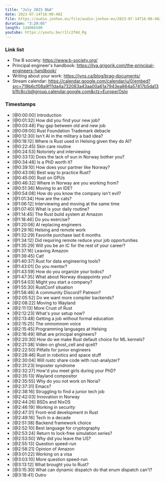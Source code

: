 ```yaml
---
title: "July 2023 Q&A"
date: 2023-07-14T16:00:40Z
file: https://audio.jonhoo.eu/file/audio-jonhoo-eu/2023-07-14T16:00:40Z.mp3
duration: "3:20:05"
length: 144066500
youtube: https://youtu.be/r1lc2fmU_Rg
---
```


### Link list

- The B society: <https://www.b-society.org/>
- Principal engineer's handbook: <https://ilya.grigorik.com/the-principal-engineers-handbook/>
- Writing about your work: <https://jvns.ca/blog/brag-documents/>
- Stream calendar: <https://calendar.google.com/calendar/u/0/embed?src=719b6cf08a9f11da4a732083a43aa00a61a7943ea864a57417b5da13b1fc8ccb@group.calendar.google.com&ctz=Europe/Oslo>

### Timestamps

- [@0:00:00] Introduction
- [@0:01:32] How did you find your new job?
- [@0:03:48] Pay gap between old and new job
- [@0:09:00] Rust Foundation Trademark debacle
- [@0:12:30] Isn't AI in the military a bad idea?
- [@0:18:12] Where is Rust used in Helsing given they do AI?
- [@0:22:45] Skin care routine
- [@0:24:53] Notoriety and interviewing
- [@0:33:13] Does the lack of sun in Norway bother you?
- [@0:34:48] Is a PhD worth it?
- [@0:39:10] How does your partner like Norway?
- [@0:43:06] Best way to practice Rust?
- [@0:45:00] Rust on GPUs
- [@0:46:32] Where in Norway are you working from?
- [@0:51:36] Moving to an IDE?
- [@0:54:08] How do you know the company isn't evil?
- [@1:01:34] How are the cats?
- [@1:06:12] Interviewing and moving at the same time
- [@1:07:40] What is your daily routine?
- [@1:14:45] The Rust build system at Amazon
- [@1:18:46] Do you exercise?
- [@1:20:06] AI replacing engineers
- [@1:29:16] Helsing and remote work
- [@1:32:29] Favorite purchase last 6 months
- [@1:34:12] Did requiring remote reduce your job opportunities
- [@1:35:29] Will you be an IC for the rest of your career?
- [@1:37:16] Leaving Amazon
- [@1:39:45] Cat!
- [@1:40:37] Rust for data engineering tools?
- [@1:43:01] Do you mentor?
- [@1:43:59] How do you organize your todos?
- [@1:47:35] What about Norway disappoints you?
- [@1:54:03] Might you start a company?
- [@1:55:30] RustConf situation
- [@1:58:46] A community Discord? Patreon?
- [@2:05:52] Do we want more compiler backends?
- [@2:08:22] Moving to Wayland
- [@2:11:13] More Crust of Rust
- [@2:12:23] What's your setup now?
- [@2:13:48] Getting a job without formal education
- [@2:15:25] The omnomnom voice
- [@2:15:45] Programming languages at Helsing
- [@2:16:49] What are principal engineers?
- [@2:20:30] How do we make Rust default choice for ML kernels?
- [@2:21:38] Video on ghost_cell and qcell?
- [@2:22:50] Pitfalls for junior engineers
- [@2:28:46] Rust in robotics and space stuff
- [@2:30:04] Will rustc share code with rust-analyzer?
- [@2:31:23] Imposter syndrome
- [@2:32:27] How'd you meet girls during your PhD?
- [@2:35:13] Wayland compositor
- [@2:35:55] Why do you not work on Noria?
- [@2:37:31] Emacs?
- [@2:38:16] Struggling to find a junior tech job
- [@2:42:03] Innovation in Norway
- [@2:44:26] BSDs and NixOS
- [@2:46:19] Working in security
- [@2:47:31] Front-end development in Rust
- [@2:49:16] Tech in a decade
- [@2:51:38] Backend framework choice
- [@2:52:10] Best language for cryptography
- [@2:53:24] Return to lock-free simulation series?
- [@2:53:50] Why did you leave the US?
- [@2:55:13] Question speed-run
- [@2:58:21] Opinion of Amazon
- [@3:01:22] Working on a visa
- [@3:03:10] More question speed-run
- [@3:13:12] What brought you to Rust?
- [@3:15:30] What can dynamic dispatch do that enum dispatch can't?
- [@3:18:41] Outro
